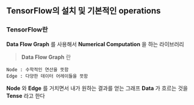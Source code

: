 ## TensorFlow의 설치 및 기본적인 operations

### TensorFlow란
**Data Flow Graph** 를 사용해서 **Numerical Computation** 을 하는 라이브러리

> **Data Flow Graph** 란

    Node : 수학적인 연산을 뜻함
    Edge : 다양한 데이터 어레이들을 뜻함

**Node** 와 **Edge** 를 거치면서 내가 원하는 결과를 얻는 그래프
**Data** 가 흐르는 것을 **Tense** 라고 한다
